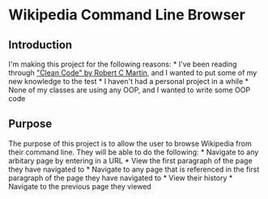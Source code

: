 # Wikipedia Command Line Browser

## Introduction

I'm making this project for the following reasons:
	* I've been reading through ["Clean Code" by Robert C Martin](https://www.amazon.com/Clean-Code-Handbook-Software-Craftsmanship/dp/0132350882), and I wanted to put some of my new knowledge to the test
	* I haven't had a personal project in a while
	* None of my classes are using any OOP, and I wanted to write some OOP code

## Purpose

The purpose of this project is to allow the user to browse Wikipedia from their command line. They will be able to do the following:
	* Navigate to any arbitary page by entering in a URL
	* View the first paragraph of the page they have navigated to
	* Navigate to any page that is referenced in the first paragraph of the page they have navigated to
	* View their history
	* Navigate to the previous page they viewed
